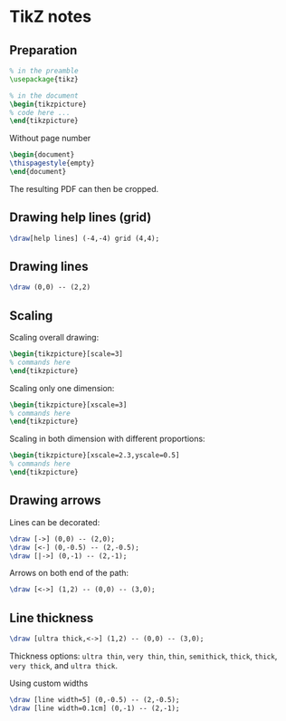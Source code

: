 # TikZ notes

## Preparation

```latex
% in the preamble
\usepackage{tikz}

% in the document
\begin{tikzpicture}
% code here ...
\end{tikzpicture}
```

Without page number
```latex
\begin{document}
\thispagestyle{empty}
\end{document}
```
The resulting PDF can then be cropped.

## Drawing help lines (grid)

```latex
\draw[help lines] (-4,-4) grid (4,4);
```


## Drawing lines

```latex
\draw (0,0) -- (2,2)
```

## Scaling

Scaling overall drawing:
```latex
\begin{tikzpicture}[scale=3]
% commands here
\end{tikzpicture}
```

Scaling only one dimension:
```latex
\begin{tikzpicture}[xscale=3]
% commands here
\end{tikzpicture}
```

Scaling in both dimension with different proportions:
```latex
\begin{tikzpicture}[xscale=2.3,yscale=0.5]
% commands here
\end{tikzpicture}
```


## Drawing arrows

Lines can be decorated:
```latex
\draw [->] (0,0) -- (2,0);
\draw [<-] (0,-0.5) -- (2,-0.5);
\draw [|->] (0,-1) -- (2,-1);
```

Arrows on both end of the path:
```latex
\draw [<->] (1,2) -- (0,0) -- (3,0);
```

## Line thickness

```latex
\draw [ultra thick,<->] (1,2) -- (0,0) -- (3,0);
```

Thickness options: `ultra thin`, `very thin`, `thin`, `semithick`, `thick`, `thick`,
`very thick`, and `ultra thick`.

Using custom widths
```latex
\draw [line width=5] (0,-0.5) -- (2,-0.5);
\draw [line width=0.1cm] (0,-1) -- (2,-1);
```
